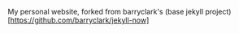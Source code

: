 My personal website, forked from barryclark's (base jekyll project)[https://github.com/barryclark/jekyll-now]
